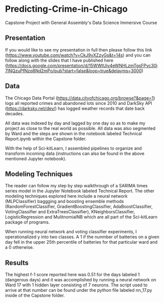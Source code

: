 # Predicting-Crime-in-Chicago
Capstone Project with General Assembly's Data Science Immersive Course

## Presentation

If you would like to see my presentation in full then please follow this link (https://www.youtube.com/watch?v=CkJ9vXZzvGs&t=14s) and you can follow along with the slides that I have published here (https://docs.google.com/presentation/d/15WWtUiy4eWNHLzmTgsFPvc30j7INQzuPfNzq8Nd2mPo/pub?start=false&loop=true&delayms=3000)

## Data

The Chicago Data Portal (https://data.cityofchicago.org/browse?&page=1) logs all reported crimes and abandoned lots since 2010 and DarkSky API (https://darksky.net/dev/) has logged weather records that date back decades.

All data was indexed by day and lagged by one day so as to make my project as close to the real world as possible. All data was also segmented by Ward and the steps are shown in the notebook labeled Technical Report.ipynb within the Capstone folder.

With the help of Sci-kitLearn, I assembled pipelines to organize and transform incoming data (instructions can also be found in the above mentioned Jupyter notebook).

## Modeling Techniques

The reader can follow my step by step walkthrough of a SARIMA times series model in the Jupyter Notebook labeled Technical Report. The other modeling techniques explored here include a neural network (MLPClassifier) baggging and boosting ensemble methods (RandomForestClassifier, GradientBoostingClassifier, AdaBoostClassifier, VotingClassifier and ExtraTreesClassifier), KNeighborsClassifier, LogisticRegression and MulitnomialNB which are all part of the Sci-kitLearn package of programs.

When running neural network and voting classifier experiments, I operationalized y into two classes. A 1 if the nunmber of batteries on a given day fell in the upper 25th percentile of batteries for that particular ward and a 0 otherwise. 

## Results

The highest f-1 score reported here was 0.51 for the days labeled 1 (dangerous days) and it was accomplished by running a neural network on Ward 17 with 1 hidden layer consisting of 7 neurons. The script used to arrive at that number can be found under the python file labeled nn_17.py inside of the Capstone folder.
